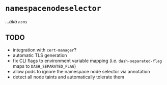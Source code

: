 # `namespacenodeselector`

_...aka `nsns`_

## TODO

- integration with `cert-manager`?
- automatic TLS generation
- fix CLI flags to environment variable mapping (i.e. `dash-separated-flag` maps to `DASH_SEPARATED_FLAG`)
- allow pods to ignore the namespace node selector via annotation
- detect all node taints and automatically tolerate them
